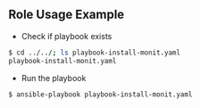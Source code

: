 ## Role Usage Example

- Check if playbook exists
```bash
$ cd ../../; ls playbook-install-monit.yaml
playbook-install-monit.yaml
```

- Run the playbook
```bash
$ ansible-playbook playbook-install-monit.yaml
```